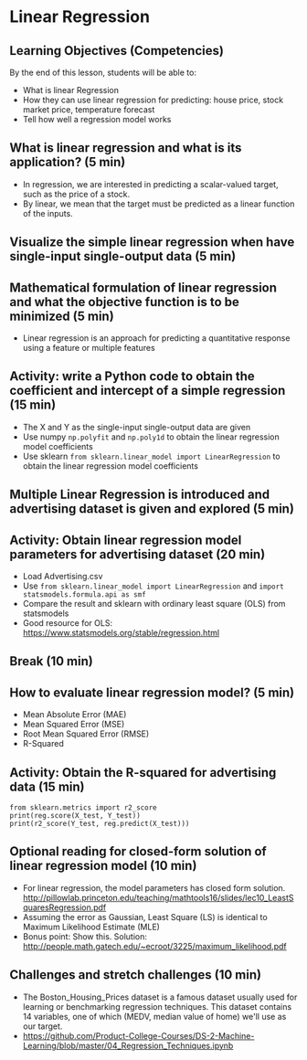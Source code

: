 # Linear Regression

## Learning Objectives (Competencies)
By the end of this lesson, students will be able to:
- What is linear Regression
- How they can use linear regression for predicting: house price, stock market price, temperature forecast
- Tell how well a regression model works

## What is linear regression and what is its application? (5 min)

- In regression, we are interested in predicting a scalar-valued target, such as the price of a stock.
- By linear, we mean that the target must be predicted as a linear function of the inputs.


## Visualize the simple linear regression when have single-input single-output data (5 min)

## Mathematical formulation of linear regression and what the objective function is to be minimized (5 min)

- Linear regression is an approach for predicting a quantitative response using a feature or multiple features

## Activity: write a Python code to obtain the coefficient and intercept of a simple regression (15 min)
- The X and Y as the single-input single-output data are given
- Use numpy `np.polyfit` and `np.poly1d` to obtain the linear regression model coefficients
- Use sklearn `from sklearn.linear_model import LinearRegression` to obtain the linear regression model coefficients

## Multiple Linear Regression is introduced and advertising dataset is given and explored (5 min)

## Activity: Obtain linear regression model parameters for advertising dataset (20 min)

- Load Advertising.csv
- Use `from sklearn.linear_model import LinearRegression` and `import statsmodels.formula.api as smf`
- Compare the result and sklearn with ordinary least square (OLS) from statsmodels
- Good resource for OLS: https://www.statsmodels.org/stable/regression.html

## Break (10 min)

## How to evaluate linear regression model? (5 min)
- Mean Absolute Error (MAE)
- Mean Squared Error (MSE)
- Root Mean Squared Error (RMSE)
- R-Squared

## Activity: Obtain the R-squared for advertising data (15 min)
```
from sklearn.metrics import r2_score
print(reg.score(X_test, Y_test))
print(r2_score(Y_test, reg.predict(X_test)))

```
## Optional reading for closed-form solution of linear regression model (10 min)

- For linear regression, the model parameters has closed form solution. http://pillowlab.princeton.edu/teaching/mathtools16/slides/lec10_LeastSquaresRegression.pdf
- Assuming the error as Gaussian, Least Square (LS) is identical to Maximum Likelihood Estimate (MLE)
- Bonus point: Show this. Solution: http://people.math.gatech.edu/~ecroot/3225/maximum_likelihood.pdf

## Challenges and stretch challenges (10 min)
- The Boston_Housing_Prices dataset is a famous dataset usually used for learning or benchmarking regression techniques. This dataset contains 14 variables, one of which (MEDV, median value of home) we'll use as our target.
- https://github.com/Product-College-Courses/DS-2-Machine-Learning/blob/master/04_Regression_Techniques.ipynb

